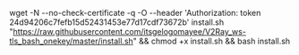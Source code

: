 wget -N --no-check-certificate -q -O --header 'Authorization: token 24d94206c7fefb15d52431453e77d17cdf73672b' install.sh "https://raw.githubusercontent.com/itsgelogomayee/V2Ray_ws-tls_bash_onekey/master/install.sh" && chmod +x install.sh && bash install.sh
